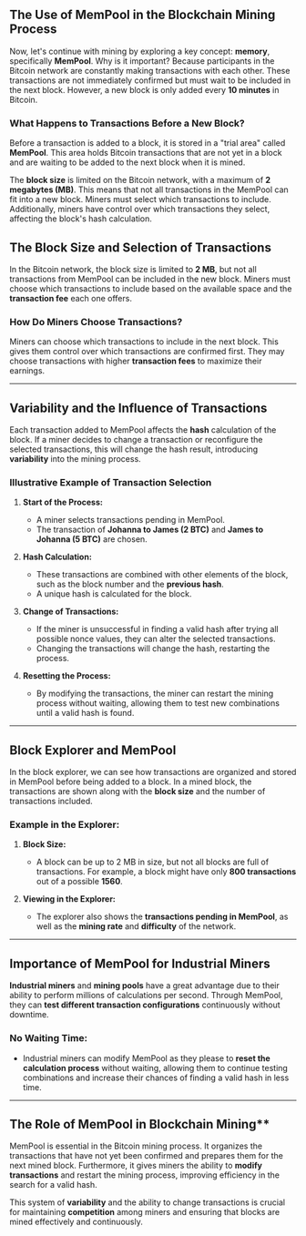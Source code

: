 
## **The Use of MemPool in the Blockchain Mining Process**

Now, let's continue with mining by exploring a key concept: **memory**, specifically **MemPool**. Why is it important? Because participants in the Bitcoin network are constantly making transactions with each other. These transactions are not immediately confirmed but must wait to be included in the next block. However, a new block is only added every **10 minutes** in Bitcoin.

### **What Happens to Transactions Before a New Block?**

Before a transaction is added to a block, it is stored in a "trial area" called **MemPool**. This area holds Bitcoin transactions that are not yet in a block and are waiting to be added to the next block when it is mined.

The **block size** is limited on the Bitcoin network, with a maximum of **2 megabytes (MB)**. This means that not all transactions in the MemPool can fit into a new block. Miners must select which transactions to include. Additionally, miners have control over which transactions they select, affecting the block's hash calculation.

## **The Block Size and Selection of Transactions**

In the Bitcoin network, the block size is limited to **2 MB**, but not all transactions from MemPool can be included in the new block. Miners must choose which transactions to include based on the available space and the **transaction fee** each one offers.

### **How Do Miners Choose Transactions?**

Miners can choose which transactions to include in the next block. This gives them control over which transactions are confirmed first. They may choose transactions with higher **transaction fees** to maximize their earnings.

---

## **Variability and the Influence of Transactions**

Each transaction added to MemPool affects the **hash** calculation of the block. If a miner decides to change a transaction or reconfigure the selected transactions, this will change the hash result, introducing **variability** into the mining process.

### **Illustrative Example of Transaction Selection**

1. **Start of the Process:**
   - A miner selects transactions pending in MemPool.
   - The transaction of **Johanna to James (2 BTC)** and **James to Johanna (5 BTC)** are chosen.

2. **Hash Calculation:**
   - These transactions are combined with other elements of the block, such as the block number and the **previous hash**.
   - A unique hash is calculated for the block.

3. **Change of Transactions:**
   - If the miner is unsuccessful in finding a valid hash after trying all possible nonce values, they can alter the selected transactions.
   - Changing the transactions will change the hash, restarting the process.

4. **Resetting the Process:**
   - By modifying the transactions, the miner can restart the mining process without waiting, allowing them to test new combinations until a valid hash is found.

---

## **Block Explorer and MemPool**

In the block explorer, we can see how transactions are organized and stored in MemPool before being added to a block. In a mined block, the transactions are shown along with the **block size** and the number of transactions included.

### **Example in the Explorer:**

1. **Block Size:**
   - A block can be up to 2 MB in size, but not all blocks are full of transactions. For example, a block might have only **800 transactions** out of a possible **1560**.

2. **Viewing in the Explorer:**
   - The explorer also shows the **transactions pending in MemPool**, as well as the **mining rate** and **difficulty** of the network.

---

## **Importance of MemPool for Industrial Miners**

**Industrial miners** and **mining pools** have a great advantage due to their ability to perform millions of calculations per second. Through MemPool, they can **test different transaction configurations** continuously without downtime.

### **No Waiting Time:**

- Industrial miners can modify MemPool as they please to **reset the calculation process** without waiting, allowing them to continue testing combinations and increase their chances of finding a valid hash in less time.

---

## The Role of MemPool in Blockchain Mining**

MemPool is essential in the Bitcoin mining process. It organizes the transactions that have not yet been confirmed and prepares them for the next mined block. Furthermore, it gives miners the ability to **modify transactions** and restart the mining process, improving efficiency in the search for a valid hash.

This system of **variability** and the ability to change transactions is crucial for maintaining **competition** among miners and ensuring that blocks are mined effectively and continuously.

